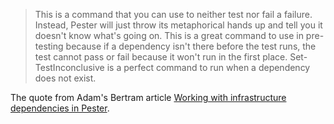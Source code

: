 > This is a command that you can use to neither test nor fail a failure. Instead, Pester will just throw its metaphorical hands up and tell you it doesn't know what's going on. This is a great command to use in pre-testing because if a dependency isn't there before the test runs, the test cannot pass or fail because it won't run in the first place. Set-TestInconclusive is a perfect command to run when a dependency does not exist.

The quote from Adam's Bertram article [Working with infrastructure dependencies in Pester](https://4sysops.com/archives/working-with-infrastructure-dependencies-in-pester).